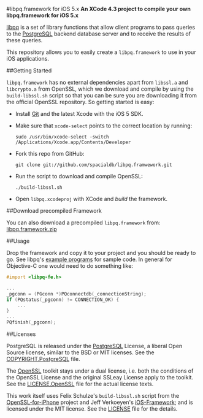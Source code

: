 #libpq.framework for iOS 5.x
**An XCode 4.3 project to compile your own libpq.framework for iOS 5.x**

[libpq](http://www.postgresql.org/docs/current/interactive/libpq.html) is a set of library functions that allow client programs to pass queries to the [PostgreSQL](http://www.postgresql.org/) backend database server and to receive the results of these queries.

This repository allows you to easily create a `libpq.framework` to use in your iOS applications.

##Getting Started

`libpq.framework` has no external dependencies apart from `libssl.a` and `libcrypto.a` from OpenSSL, which we download and compile by using the `build-libssl.sh` script so that you can be sure you are downloading it from the official OpenSSL repository. So getting started is easy:

* Install [Git](http://git-scm.com/) and the latest Xcode with the iOS 5 SDK.

* Make sure that `xcode-select` points to the correct location by running:

    `sudo /usr/bin/xcode-select -switch /Applications/Xcode.app/Contents/Developer`

* Fork this repo from GitHub:

    `git clone git://github.com/spacialdb/libpq.framwework.git`

* Run the script to download and compile OpenSSL:

    `./build-libssl.sh`

* Open `libpq.xcodeproj` with XCode and *build* the framework.

##Download precompiled Framework

You can also download a precompiled `libpq.framework` from: [libpq.framework.zip](https://github.com/downloads/spacialdb/libpq.framework/libpq.framework.zip)

##Usage

Drop the framework and copy it to your project and you should be ready to go. See libpq's [example programs](http://www.postgresql.org/docs/current/interactive/libpq-example.html) for sample code. In general for Objective-C one would need to do something like:

```Objective-C
#import <libpq-fe.h>

...
_pgconn = (PGconn *)PQconnectdb(_connectionString);
if (PQstatus(_pgconn) != CONNECTION_OK) {
    ...
}
...
PQfinish(_pgconn);
```

##Licenses

PostgreSQL is released under the [PostgreSQL](http://www.opensource.org/licenses/postgresql) License, a liberal Open Source license, similar to the BSD or MIT licenses. See the [COPYRIGHT.PostgreSQL](COPYRIGHT.PostgreSQL) file.

The [OpenSSL](http://www.openssl.org/) toolkit stays under a dual license, i.e. both the conditions of the OpenSSL License and the original SSLeay License apply to the toolkit. See the [LICENSE.OpenSSL](LICENSE.OpenSSL) file for the actual license texts.

This work itself uses Felix Schulze's `build-libssl.sh` script from the [OpenSSL-for-iPhone](https://github.com/x2on/OpenSSL-for-iPhone) project and Jeff Verkoeyen's [iOS-Framework](https://github.com/jverkoey/iOS-Framework); and is licensed under the MIT license. See the [LICENSE](LICENSE) file for the details.


